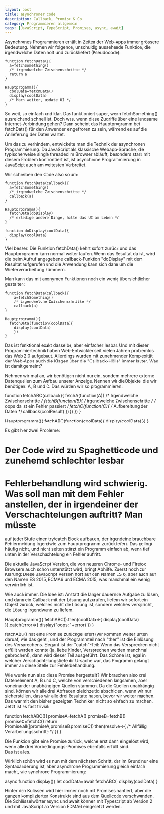 ```yaml
---
layout: post
title: asynchroner code
description: Callback, Promise & Co
category: Programmieren allgemein
tags: [JavaScript, TypeScript, Promises, async, await]
---
```


Asynchrones Programmieren erhält in Zeiten der Web-Apps immer grössere Bedeutung. Nehmen wir folgende, unschuldig aussehende
Funktion, die irgendwelche Daten holt und zurückliefert (Pseudocode):

    function fetchData(){
      a=fetchSomething()
      /* irgendwelche Zwischenschritte */
      return a
    }

    Hauptprogamm(){
      coolData=fetchData()
      display(coolData)
      /* Mach weiter, update UI */
    }

So weit, so einfach und klar. Das funktioniert super, wenn fetchSomething() ausreichend schnell ist.
Doch was, wenn diese Zugriffe über eine langsame Internet-Verbindung gehen? Dann scheint das Hauptprogramm bei fetchData() für den Anwender eingefroren zu sein, während es auf die Anlieferung der Daten wartet.

Um das zu verhindern, entwickelte man die Technik der asynchronen Programmierung. Da JavaScript als klassische Webapp-Sprache,
die typischerweise single threaded im Browser abläuft, besonders stark mit diesem Problem konfrontiert ist, ist asynchrone
Programmierung in JavaScipt auch am weitesten Verbreitet.

Wir schreiben den Code also so um:

    function fetchData(callback){
      a=fetchSomething()
      /* irgendwelche Zwischenschritte */
      callback(a)
    }

    Hauptprogramm(){
      fetchData(doDisplay)
      /* erledige andere Dinge, halte das UI am Leben */
    }

    function doDisplay(coolData){
      display(coolData)
    }

Viel besser. Die Funktion fetchData() kehrt sofort zurück und das Hauptprogramm kann normal weiter laufen. Wenn das Resultat da ist,
  wird die beim Aufruf angegebene callback-Funktion "doDisplay" mit dem Resultat aufgerufen und die Anwendung kann sich dann um die Wieterverarbeitung kümmern.

Man kann das mit anonymen Funktionen noch ein wenig übersichtlicher gestalten:

    function fetchData(callback){
        a=fetchSomething()
        /* irgendwelche Zwischenschritte */
        callback(a)
    }

    Hauptprogramm(){
      fetchData(function(coolData){
        display(coolData)
        })
    }

Das ist funktional exakt dasselbe, aber einfacher lesbar. Und mit dieser Programmiertechnik haben Web-Entwickler seit vielen Jahren
problemlos das Web 2.0 aufgebaut. Allerdings wurden mit zunehmender Komplexität der Web-Apps auch die Klagen über die "Callback-Hölle"
immer lauter. Was ist damit gemeint?

Nehmen wir mal an, wir benötigen nicht nur ein, sondern mehrere externe Datenquellen zum Aufbau unserer Anzeige. Nennen wir dieObjekte, die wir benötigen: A, B und C. Das würden wir so programmieren:

  function fetchABC(callback){
    fetchA(function(A){
      /* Irgendwelche Zwischenschritte */
      fetchB(function(B){
        /* irgendwelche Zwischenschritte */
        /* oops da ist ein Fehler passiert */
        fetchC(function(C){
          /* Aufbereitung der Daten */
          callback(coolResult)
          })
        })
      })
  }

  Hauptprogramm(){
    fetchABC(function(coolData){
        display(coolData)
      })
  }

Es gibt hier zwei Probleme:

# Der Code wird zu Spaghetticode und zunehemd schlechter lesbar

# Fehlerbehandlung wird schwierig. Was soll man mit dem Fehler anstellen, der in irgendeiner der Verschachtelungen auftritt? Man müsste
auf jeder Stufe einen try/catch Block aufbauen, der irgendeine brauchbare Fehlermeldung irgendwie zum Hauptprogramm zurückliefert. Das
gelingt häufig nicht, und nicht selten stürzt ein Programm einfach ab, wenn tief unten in der Verschachtelung ein Fehler auftritt.

Die aktuelle JavaScript Version, die von neueren Chrome- und Firefox Browsern auch schon unterstützt wird, bringt Abhilfe.
Zuerst noch zur Klärung: Diese JavaScript Version hört auf den Namen ES 6, aber auch auf den Namen ES 2015, ECMA6 und ECMA 2015, was manchmal ein wenig verwirrlich ist.

Wie auch immer. Die Idee ist: Anstatt die länger dauernde Aufgabe zu lösen, und dann ein Callback mit der Lösung aufzurufen, liefern wir
sofort ein Objekt zurück, welches nicht die Lösung ist, sondern welches verspricht, die Lösung irgendwann zu liefern.

  Hauptprogramm(){
    fetchABC().then(coolData=>{
        display(coolData)
      }).catch(error=>{
        display("oops: "+error)
        })
  }

fetchABC() hat eine Promise zurückgeliefert (wir kommen weiter unten daruaf, wie das geht), und der Programmteil nach "then" ist die Einlösung des Versprechens. Elegant ist der "catch"-Teil: Wenn das Versprechen nicht erfüllt werden konnte (ja, liebe Kinder, Versprechen werden manchmal gebrochen!), dann wird dieser Teil ausgeführt. Das Schöne ist, egal in welcher Verschachtelungstiefe dir Ursache war, das Programm gelangt immer an diese Stelle zur Fehlerbehandlung.

Wie wurde nun also diese Promise hergestellt? Wir brauchen also drei Datenelement A, B und C, welche von verschiedenen langsamen, aber voneinander unabhängigen Quellen stammen. Da die Quellen unabhängig sind, können wir alle drei Abfragen gleichzeitig abschiclen, wenn wir nur sicherstellen, dass wir alle drei Resultate haben, bevor wir weiter machen. Das war mit den bisher gezeigten Techniken nicht so einfach zu machen. Jetzt ist es fast trivial:

  function fetchABC(){
    promiseA=fetchA()
    promiseB=fetchB()
    promiseC=fetchC()
    return Promise.all([promiseA,promiseB,promiseC]).then(resolve=>{
      /* Allfällig Verarbeitungsschritte */
      })
  }

Die Funktion gibt eine Promise zurück, welche erst dann eingelöst wird, wenn alle drei Vorbedingungs-Promises ebenfalls erfüllt sind.  
Das ist alles.

Wirklich schön wird es nun mit dem nächsten Schritt, der im Grund nur eine Syntaxänderung ist, aber asynchrone Programmierung gleich einfach macht, wie synchrone Programmierung:

  async function display(){
    let coolData=await fetchABC()
    display(coolData)
  }

Hinter den Kulissen wird hier immer noch mit Promises hantiert, aber die ganzen komplizierten Konstrukte sind aus dem Quellcode verschwunden.
Die Schlüsselwörter async und await können mit Typescript ab Version 2 und mit JavaScript ab Version ECMA6 eingesetzt werden.
